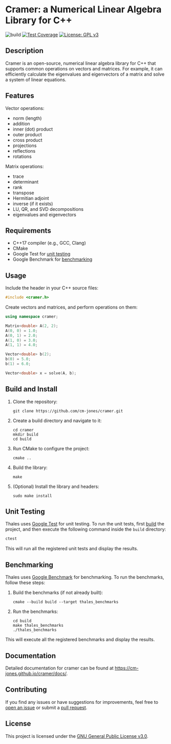 # Cramer: a Numerical Linear Algebra Library for C++

![build](https://github.com/cm-jones/cramer/actions/workflows/build.yml/badge.svg)
[![Test Coverage](https://codecov.io/gh/cm-jones/cramer/branch/main/graph/badge.svg?token=fc9ee083-78b6-4e43-bf23-bfa85832df85)](https://codecov.io/gh/cm-jones/cramer)
[![License: GPL v3](https://img.shields.io/badge/License-GPLv3-blue.svg)](https://www.gnu.org/licenses/gpl-3.0)

## Description

Cramer is an open-source, numerical linear algebra library for C++ that supports common operations on vectors and matrices. For example, it can efficiently calculate the eigenvalues and eigenvectors of a matrix and solve a system of linear equations.

## Features

Vector operations:

- norm (length)
- addition
- inner (dot) product
- outer product
- cross product
- projections
- reflections
- rotations

Matrix operations:

- trace
- determinant
- rank
- transpose
- Hermitian adjoint
- inverse (if it exists)
- LU, QR, and SVD decompositions
- eigenvalues and eigenvectors

## Requirements

- C++17 compiler (e.g., GCC, Clang)
- CMake
- Google Test for [unit testing](#unit-testing)
- Google Benchmark for [benchmarking](#benchmarking)

## Usage

Include the header in your C++ source files:

```cpp
#include <cramer.h>
```

Create vectors and matrices, and perform operations on them:

```cpp
using namespace cramer;

Matrix<double> A(2, 2);
A(0, 0) = 1.0;
A(0, 1) = 2.0;
A(1, 0) = 3.0;
A(1, 1) = 4.0;

Vector<double> b(2);
b(0) = 5.0;
b(1) = 6.0;

Vector<double> x = solve(A, b);
```

## Build and Install

1. Clone the repository:
   ```
   git clone https://github.com/cm-jones/cramer.git
   ```

2. Create a build directory and navigate to it:
   ```
   cd cramer
   mkdir build
   cd build
   ```

3. Run CMake to configure the project:
   ```
   cmake ..
   ```

4. Build the library:
   ```
   make
   ```

5. (Optional) Install the library and headers:
   ```
   sudo make install
   ```

## Unit Testing

Thales uses [Google Test](https://github.com/google/googletest) for unit testing. To run the unit tests, first [build](#build-and-install) the project, and then execute the following command inside the `build` directory:

```sh
ctest
```

This will run all the registered unit tests and display the results.

## Benchmarking

Thales uses [Google Benchmark](https://github.com/google/benchmark) for benchmarking. To run the benchmarks, follow these steps:

1. Build the benchmarks (if not already built):
   ```
   cmake --build build --target thales_benchmarks
   ```

2. Run the benchmarks:
   ```
   cd build
   make thales_benchmarks
   ./thales_benchmarks
   ```

This will execute all the registered benchmarks and display the results.

## Documentation

Detailed documentation for cramer can be found at https://cm-jones.github.io/cramer/docs/.

## Contributing

If you find any issues or have suggestions for improvements, feel free to [open an issue](https://github.com/cm-jones/cramer/issues/new) or submit a [pull request](https://github.com/cm-jones/cramer/compare).

## License

This project is licensed under the [GNU General Public License v3.0](LICENSE).
